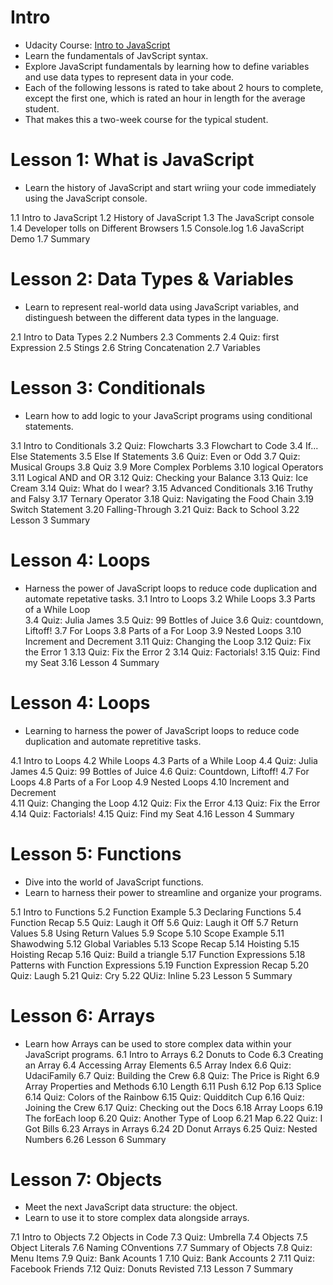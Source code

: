 # Intro
* Udacity Course: [Intro to JavaScript](https://www.udacity.com/course/intro-to-javascript--ud803)
* Learn the fundamentals of JavScript syntax. 
* Explore JavaScript fundamentals by learning how to define variables and use data types to represent data in your code. 
* Each of the following lessons is rated to take about 2 hours to complete, except the first one, which is rated an hour in length for the average student.
* That makes this a two-week course for the typical student. 

# Lesson 1: What is JavaScript
* Learn the history of JavaScript and start wriing your code immediately using the JavaScript console. 

1.1 Intro to JavaScript
1.2 History of JavaScript 
1.3 The JavaScript console
1.4 Developer tolls on Different Browsers
1.5 Console.log 
1.6 JavaScript Demo
1.7 Summary 

# Lesson 2: Data Types & Variables 
* Learn to represent real-world data using JavaScript variables, and distinguesh between the different data types in the language. 

2.1 Intro to Data Types 
2.2 Numbers 
2.3 Comments 
2.4 Quiz: first Expression 
2.5 Stings 
2.6 String Concatenation 
2.7 Variables 

# Lesson 3: Conditionals 
* Learn how to add logic to your JavaScript programs using conditional statements. 

3.1 Intro to Conditionals 
3.2 Quiz: Flowcharts 
3.3 Flowchart to Code 
3.4 If... Else Statements 
3.5 Else If Statements 
3.6 Quiz: Even or Odd 
3.7 Quiz: Musical Groups 
3.8 Quiz
3.9 More Complex Porblems
3.10 logical Operators
3.11 Logical AND and OR
3.12 Quiz: Checking your Balance 
3.13 Quiz: Ice Cream 
3.14 Quiz: What do I wear?
3.15 Advanced Conditionals 
3.16 Truthy and Falsy 
3.17 Ternary Operator 
3.18 Quiz: Navigating the Food Chain 
3.19 Switch Statement 
3.20 Falling-Through 
3.21 Quiz: Back to School 
3.22 Lesson 3 Summary 

# Lesson 4: Loops
* Harness the power of JavaScript loops to reduce code duplication and automate repetative tasks. 
3.1 Intro to Loops 
3.2 While Loops 
3.3 Parts of a While Loop  
3.4 Quiz: Julia James 
3.5 Quiz: 99 Bottles of Juice 
3.6 Quiz: countdown, Liftoff!
3.7 For Loops 
3.8 Parts of a For Loop 
3.9 Nested Loops 
3.10 Increment and Decrement 
3.11 Quiz: Changing the Loop
3.12 Quiz: Fix the Error 1 
3.13 Quiz: Fix the Error 2 
3.14 Quiz: Factorials! 
3.15 Quiz: Find my Seat 
3.16 Lesson 4 Summary 

# Lesson 4: Loops
* Learning to harness the power of JavaScript loops to reduce code duplication and automate repretitive tasks. 

4.1 Intro to Loops 
4.2 While Loops 
4.3 Parts of a While Loop
4.4 Quiz: Julia James 
4.5 Quiz: 99 Bottles of Juice 
4.6 Quiz: Countdown, Liftoff! 
4.7 For Loops 
4.8 Parts of a For Loop 
4.9 Nested Loops 
4.10 Increment and Decrement  
4.11 Quiz: Changing the Loop 
4.12 Quiz: Fix the Error 
4.13 Quiz: Fix the Error 
4.14 Quiz: Factorials! 
4.15 Quiz: Find my Seat 
4.16 Lesson 4 Summary 

# Lesson 5: Functions 
* Dive into the world of JavaScript functions. 
* Learn to harness their power to streamline and organize your programs. 

5.1 Intro to Functions 
5.2 Function Example 
5.3 Declaring Functions 
5.4 Function Recap 
5.5 Quiz: Laugh it Off
5.6 Quiz: Laugh it Off
5.7 Return Values 
5.8 Using Return Values 
5.9 Scope 
5.10 Scope Example 
5.11 Shawodwing 
5.12 Global Variables 
5.13 Scope Recap 
5.14 Hoisting 
5.15 Hoisting Recap 
5.16 Quiz: Build a triangle 
5.17 Function Expressions 
5.18 Patterns with Function Expressions
5.19 Function Expression Recap 
5.20 Quiz: Laugh 
5.21 Quiz: Cry 
5.22 QUiz: Inline 
5.23 Lesson 5 Summary 

# Lesson 6: Arrays
* Learn how Arrays can be used to store complex data within your JavaScript programs. 
6.1 Intro to Arrays 
6.2 Donuts to Code 
6.3 Creating an Array 
6.4 Accessing Array Elements 
6.5 Array Index 
6.6 Quiz: UdaciFamily 
6.7 Quiz: Building the Crew 
6.8 Quiz: The Price is Right 
6.9 Array Properties and Methods 
6.10 Length 
6.11 Push 
6.12 Pop 
6.13 Splice 
6.14 Quiz: Colors of the Rainbow 
6.15 Quiz: Quidditch Cup 
6.16 Quiz: Joining the Crew 
6.17 Quiz: Checking out the Docs 
6.18 Array Loops 
6.19 The forEach loop 
6.20 Quiz: Another Type of Loop 
6.21 Map 
6.22 Quiz: I Got Bills 
6.23 Arrays in Arrays 
6.24 2D Donut Arrays 
6.25 Quiz: Nested Numbers 
6.26 Lesson 6 Summary 

# Lesson 7: Objects 
* Meet the next JavaScript data structure: the object. 
* Learn to use it to store complex data alongside arrays. 

7.1 Intro to Objects 
7.2 Objects in Code 
7.3 Quiz: Umbrella 
7.4 Objects 
7.5 Object Literals 
7.6 Naming COnventions 
7.7 Summary of Objects 
7.8 Quiz: Menu Items 
7.9 Quiz: Bank Acounts 1
7.10 Quiz: Bank Accounts 2 
7.11 Quiz: Facebook Friends
7.12 Quiz: Donuts Revisted 
7.13 Lesson 7 Summary 
